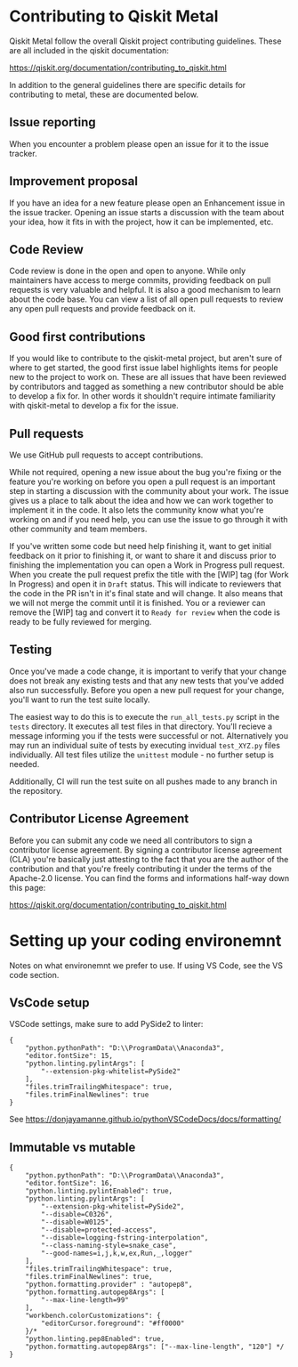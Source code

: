 # Contributing to Qiskit Metal
Qiskit Metal follow the overall Qiskit project contributing guidelines. These are all included in the qiskit documentation:

https://qiskit.org/documentation/contributing_to_qiskit.html

In addition to the general guidelines there are specific details for contributing to metal, these are documented below.

## Issue reporting
When you encounter a problem please open an issue for it to the issue tracker.

## Improvement proposal
If you have an idea for a new feature please open an Enhancement issue in the issue tracker. Opening an issue starts a discussion with the team about your idea, how it fits in with the project, how it can be implemented, etc.

## Code Review
Code review is done in the open and open to anyone. While only maintainers have access to merge commits, providing feedback on pull requests is very valuable and helpful. It is also a good mechanism to learn about the code base. You can view a list of all open pull requests to review any open pull requests and provide feedback on it.

## Good first contributions
If you would like to contribute to the qiskit-metal project, but aren't sure of where to get started, the good first issue label highlights items for people new to the project to work on. These are all issues that have been reviewed by contributors and tagged as something a new contributor should be able to develop a fix for. In other words it shouldn't require intimate familiarity with qiskit-metal to develop a fix for the issue.

## Pull requests
We use GitHub pull requests to accept contributions.

While not required, opening a new issue about the bug you're fixing or the feature you're working on before you open a pull request is an important step in starting a discussion with the community about your work. The issue gives us a place to talk about the idea and how we can work together to implement it in the code. It also lets the community know what you're working on and if you need help, you can use the issue to go through it with other community and team members.

If you've written some code but need help finishing it, want to get initial feedback on it prior to finishing it, or want to share it and discuss prior to finishing the implementation you can open a Work in Progress pull request. When you create the pull request prefix the title with the [WIP] tag (for Work In Progress) and open it in `Draft` status. This will indicate to reviewers that the code in the PR isn't in it's final state and will change. It also means that we will not merge the commit until it is finished. You or a reviewer can remove the [WIP] tag and convert it to `Ready for review` when the code is ready to be fully reviewed for merging.

## Testing
Once you've made a code change, it is important to verify that your change does not break any existing tests and that any new tests that you've added also run successfully. Before you open a new pull request for your change, you'll want to run the test suite locally.

The easiest way to do this is to execute the `run_all_tests.py` script in the `tests` directory.  It executes all test files in that directory.  You'll recieve a message informing you if the tests were successful or not.  Alternatively you may run an individual suite of tests by executing invidual `test_XYZ.py` files individually.  All test files utilize the `unittest` module - no further setup is needed.

Additionally, CI will run the test suite on all pushes made to any branch in the repository.

## Contributor License Agreement
Before you can submit any code we need all contributors to sign a contributor license agreement. By signing a contributor license agreement (CLA) you're basically just attesting to the fact that you are the author of the contribution and that you're freely contributing it under the terms of the Apache-2.0 license. You can find the forms and informations half-way down this page:

https://qiskit.org/documentation/contributing_to_qiskit.html

# Setting up your coding environemnt

Notes on what environemnt we prefer to use. If using VS Code, see the VS code section.

## VsCode setup

VSCode settings, make sure to add PySide2 to linter:
```
{
    "python.pythonPath": "D:\\ProgramData\\Anaconda3",
    "editor.fontSize": 15,
    "python.linting.pylintArgs": [
        "--extension-pkg-whitelist=PySide2"
    ],
    "files.trimTrailingWhitespace": true,
    "files.trimFinalNewlines": true
}
```
See https://donjayamanne.github.io/pythonVSCodeDocs/docs/formatting/

## Immutable vs mutable
<!--
https://medium.com/@meghamohan/mutable-and-immutable-side-of-python-c2145cf72747
-->



```
{
    "python.pythonPath": "D:\\ProgramData\\Anaconda3",
    "editor.fontSize": 16,
    "python.linting.pylintEnabled": true,
    "python.linting.pylintArgs": [
        "--extension-pkg-whitelist=PySide2",
        "--disable=C0326",
        "--disable=W0125",
        "--disable=protected-access",
        "--disable=logging-fstring-interpolation",
        "--class-naming-style=snake_case",
        "--good-names=i,j,k,w,ex,Run,_,logger"
    ],
    "files.trimTrailingWhitespace": true,
    "files.trimFinalNewlines": true,
    "python.formatting.provider" : "autopep8",
    "python.formatting.autopep8Args": [
        "--max-line-length=99"
    ],
    "workbench.colorCustomizations": {
        "editorCursor.foreground": "#ff0000"
    }/*
    "python.linting.pep8Enabled": true,
    "python.formatting.autopep8Args": ["--max-line-length", "120"] */
}
```
